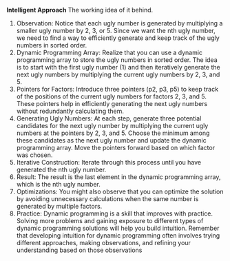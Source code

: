 **Intelligent Approach**
The working idea of it behind.
​
1. Observation:
Notice that each ugly number is generated by multiplying a smaller ugly number by 2, 3, or 5.
Since we want the nth ugly number, we need to find a way to efficiently generate and keep track of the ugly numbers in sorted order.
2. Dynamic Programming Array:
Realize that you can use a dynamic programming array to store the ugly numbers in sorted order.
The idea is to start with the first ugly number (1) and then iteratively generate the next ugly numbers by multiplying the current ugly numbers by 2, 3, and 5.
3. Pointers for Factors:
Introduce three pointers (p2, p3, p5) to keep track of the positions of the current ugly numbers for factors 2, 3, and 5.
These pointers help in efficiently generating the next ugly numbers without redundantly calculating them.
4. Generating Ugly Numbers:
At each step, generate three potential candidates for the next ugly number by multiplying the current ugly numbers at the pointers by 2, 3, and 5.
Choose the minimum among these candidates as the next ugly number and update the dynamic programming array.
Move the pointers forward based on which factor was chosen.
5. Iterative Construction:
Iterate through this process until you have generated the nth ugly number.
6. Result:
The result is the last element in the dynamic programming array, which is the nth ugly number.
7. Optimizations:
You might also observe that you can optimize the solution by avoiding unnecessary calculations when the same number is generated by multiple factors.
8. Practice:
Dynamic programming is a skill that improves with practice. Solving more problems and gaining exposure to different types of dynamic programming solutions will help you build intuition.
Remember that developing intuition for dynamic programming often involves trying different approaches, making observations, and refining your understanding based on those observations